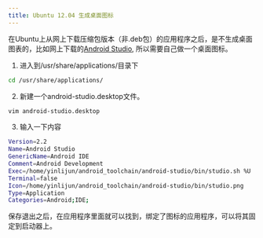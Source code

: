 ```yaml
---
title: Ubuntu 12.04 生成桌面图标 
---
```


在Ubuntu上从网上下载压缩包版本（非.deb包）的应用程序之后，是不生成桌面图表的，比如网上下载的[Android Studio](http://www.android-studio.org/), 所以需要自己做一个桌面图标。

1. 进入到/usr/share/applications/目录下
```bash
cd /usr/share/applications/
```

2. 新建一个android-studio.desktop文件。
```bash
vim android-studio.desktop
```

3. 输入一下内容
```bash
Version=2.2
Name=Android Studio
GenericName=Android IDE
Comment=Android Development
Exec=/home/yinlijun/android_toolchain/android-studio/bin/studio.sh %U
Terminal=false
Icon=/home/yinlijun/android_toolchain/android-studio/bin/studio.png
Type=Application
Categories=Android;IDE;
```

保存退出之后，在应用程序里面就可以找到，绑定了图标的应用程序，可以将其固定到启动器上。